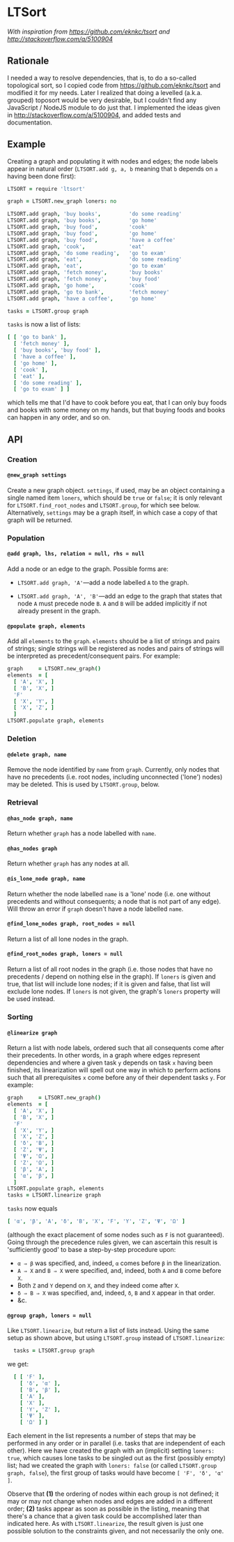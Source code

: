 

# LTSort

*With inspiration from https://github.com/eknkc/tsort
and http://stackoverflow.com/a/5100904* 

## Rationale

I needed a way to resolve dependencies, that is, to do a so-called topological
sort, so I copied code from https://github.com/eknkc/tsort and modified it for
my needs. Later I realized that doing a levelled (a.k.a. grouped) toposort
would be very  desirable, but I couldn't find any JavaScript / NodeJS module
to do just that.  I implemented the ideas given in
http://stackoverflow.com/a/5100904, and added tests and documentation.

## Example

Creating a graph and populating it with nodes and edges; the node labels
appear in natural order (`LTSORT.add g, a, b` meaning that `b` depends on `a` having
been done first):

```coffee
LTSORT = require 'ltsort'

graph = LTSORT.new_graph loners: no

LTSORT.add graph, 'buy books',         'do some reading'
LTSORT.add graph, 'buy books',         'go home'
LTSORT.add graph, 'buy food',          'cook'
LTSORT.add graph, 'buy food',          'go home'
LTSORT.add graph, 'buy food',          'have a coffee'
LTSORT.add graph, 'cook',              'eat'
LTSORT.add graph, 'do some reading',   'go to exam'
LTSORT.add graph, 'eat',               'do some reading'
LTSORT.add graph, 'eat',               'go to exam'
LTSORT.add graph, 'fetch money',       'buy books'
LTSORT.add graph, 'fetch money',       'buy food'
LTSORT.add graph, 'go home',           'cook'
LTSORT.add graph, 'go to bank',        'fetch money'
LTSORT.add graph, 'have a coffee',     'go home'

tasks = LTSORT.group graph
```

`tasks` is now a list of lists:

```coffee
[ [ 'go to bank' ],
  [ 'fetch money' ],
  [ 'buy books', 'buy food' ],
  [ 'have a coffee' ],
  [ 'go home' ],
  [ 'cook' ],
  [ 'eat' ],
  [ 'do some reading' ],
  [ 'go to exam' ] ]
```

which tells me that I'd have to cook before you eat, that I can only buy foods
and books with some money on my hands, but that buying foods and books can happen in
any order, and so on.

## API

### Creation

#### `@new_graph settings`

Create a new graph object. `settings`, if used, may be an object containing a single named
item `loners`, which should be `true` or `false`; it is only relevant for 
`LTSORT.find_root_nodes` and `LTSORT.group`, for which see below. Alternatively, `settings`
may be a graph itself, in which case a copy of that graph will be returned.

### Population

#### `@add graph, lhs, relation = null, rhs = null`

Add a node or an edge to the graph. Possible forms are:

* `LTSORT.add graph, 'A'`—add a node labelled `A` to the graph.

* `LTSORT.add graph, 'A', 'B'`—add an edge to the graph that states that node `A` 
  must precede node `B`. `A` and `B` will be added implicitly if not already present in the graph.

#### `@populate graph, elements`

Add all `elements` to the `graph`. `elements` should be a list of strings 
and pairs of strings; single strings will be registered as nodes and pairs
of strings will be interpreted as precedent/consequent pairs. For example:

```coffee
graph     = LTSORT.new_graph()
elements  = [
  [ 'A', 'X', ]
  [ 'B', 'X', ]
  'F'
  [ 'X', 'Y', ]
  [ 'X', 'Z', ]
  ]
LTSORT.populate graph, elements
```

### Deletion

#### `@delete graph, name`

Remove the node identified by `name` from `graph`. Currently, only nodes
that have no precedents (i.e. root nodes, including unconnected ('lone') nodes)
may be deleted. This is used by `LTSORT.group`, below.

### Retrieval

#### `@has_node graph, name`

Return whether `graph` has a node labelled with `name`.

#### `@has_nodes graph`

Return whether `graph` has any nodes at all.


#### `@is_lone_node graph, name`

Return whether the node labelled `name` is a 'lone' node (i.e. one without precedents
and without consequents; a node that is not part of any edge). Will throw an error
if `graph` doesn't have a node labelled `name`.

#### `@find_lone_nodes graph, root_nodes = null`

Return a list of all lone nodes in the graph.

#### `@find_root_nodes graph, loners = null`

Return a list of all root nodes in the graph (i.e. those nodes that have no precedents /
depend on nothing else in the graph). If `loners` is given and true, that list will
include lone nodes; if it is given and false, that list will exclude lone nodes. If
`loners` is not given, the graph's `loners` property will be used instead.

### Sorting

#### `@linearize graph`

Return a list with node labels, ordered such that all consequents come after their
precedents. In other words, in a graph where edges represent dependencies and
where a given task `y` depends on task `x` having been finished, its
linearization will spell out one way in which to perform actions such that all
prerequisites `x` come before any of their dependent tasks `y`. For example:

```coffee
graph     = LTSORT.new_graph()
elements  = [
  [ 'A', 'X', ]
  [ 'B', 'X', ]
  'F'
  [ 'X', 'Y', ]
  [ 'X', 'Z', ]
  [ 'δ', 'B', ]
  [ 'Z', 'Ψ', ]
  [ 'Ψ', 'Ω', ]
  [ 'Z', 'Ω', ]
  [ 'β', 'A', ]
  [ 'α', 'β', ]
  ]
LTSORT.populate graph, elements
tasks = LTSORT.linearize graph
```

`tasks` now equals 

```coffee
[ 'α', 'β', 'A', 'δ', 'B', 'X', 'F', 'Y', 'Z', 'Ψ', 'Ω' ]
```

(although the exact placement of some nodes such as `F` is not guaranteed). Going
through the precedence rules given, we can ascertain this result is 'sufficiently
good' to base a step-by-step procedure upon: 

* `α ⇒ β` was specified, and, indeed, `α` comes before `β` in the linearization.
* `A ⇒ X` and `B ⇒ X` were specified, and, indeed, both `A` and `B` come before `X`.
* Both `Z` and `Y` depend on `X`, and they indeed come after `X`. 
* `δ ⇒ B ⇒ X` was specified, and, indeed, `δ`, `B` and `X` appear in that order.
* &c.

#### `@group graph, loners = null`

Like `LTSORT.linearize`, but return a list of lists instead. Using the same 
setup as shown above, but using `LTSORT.group` instead of `LTSORT.linearize`:

```coffee
  tasks = LTSORT.group graph
```

we get:

```coffee
  [ [ 'F' ],
    [ 'δ', 'α' ],
    [ 'B', 'β' ],
    [ 'A' ],
    [ 'X' ],
    [ 'Y', 'Z' ],
    [ 'Ψ' ],
    [ 'Ω' ] ]
```

Each element in the list represents a number of steps that may be performed in
any order or in parallel (i.e. tasks that are independent of each other). Here
we have created the graph with an (implicit) setting `loners: true`, which
causes lone tasks to be singled out as the first (possibly empty) list; had we
created the graph with `loners: false` (or called `LTSORT.group graph,
false`), the first group of tasks would have become `[ 'F', 'δ', 'α' ]`.

Observe that **(1)** the ordering of nodes within each group is not defined;
it may or may not change when nodes and edges are added in a different order;
**(2)** tasks appear as soon as possible in the listing, meaning that there's
a chance that a given task could be accomplished later than indicated here. As
with `LTSORT.linearize`, the result given is just one possible solution to
the constraints given, and not necessarily the only one.











